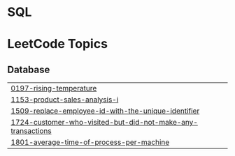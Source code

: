 # SQL
<!---LeetCode Topics Start-->
# LeetCode Topics
## Database
|  |
| ------- |
| [0197-rising-temperature](https://github.com/karadowning/SQL/tree/master/0197-rising-temperature) |
| [1153-product-sales-analysis-i](https://github.com/karadowning/SQL/tree/master/1153-product-sales-analysis-i) |
| [1509-replace-employee-id-with-the-unique-identifier](https://github.com/karadowning/SQL/tree/master/1509-replace-employee-id-with-the-unique-identifier) |
| [1724-customer-who-visited-but-did-not-make-any-transactions](https://github.com/karadowning/SQL/tree/master/1724-customer-who-visited-but-did-not-make-any-transactions) |
| [1801-average-time-of-process-per-machine](https://github.com/karadowning/SQL/tree/master/1801-average-time-of-process-per-machine) |
<!---LeetCode Topics End-->